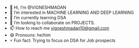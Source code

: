 - 👋 Hi, I’m @VIGNESHMADAN
- 👀 I’m interested in MACHINE LEARNING AND DEEP LEARNING
- 🌱 I’m currently learning DSA
- 💞️ I’m looking to collaborate on PROJECTS.
- 📫 How to reach me vigneshmadan10@gmail.com
- 😄 Pronouns: he/him
- ⚡ Fun fact: Trying to focus on DSA for Job prospects 

<!---
VIGNESHMADAN/VIGNESHMADAN is a ✨ special ✨ repository because its `README.md` (this file) appears on your GitHub profile.
You can click the Preview link to take a look at your changes.
--->
